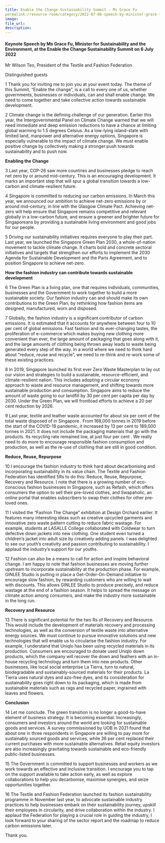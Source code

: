 ```yaml
---
title: Enable the Change Sustainability Summit - Ms Grace Fu
permalink:/resource-room/category/2022-07-06-speech-by-minister-grace-fu-at-the-enable-the-change-sustainability-summit/
image:
file_url:
description:
---
```


#### Keynote Speech by Ms Grace Fu, Minister for Sustainability and the Environment, at the Enable the Change Sustainability Summit on 6 July 2022

Mr Wilson Teo, President of the Textile and Fashion Federation

Distinguished guests

1 Thank you for inviting me to join you at your event today. The theme of this Summit, “Enable the change”, is a call to every one of us, whether governments, businesses or individuals, can and shall enable change. We need to come together and take collective action towards sustainable development.  

2 Climate change is the defining challenge of our generation. Earlier this year, the Intergovernmental Panel on Climate Change warned that we will need immediate and deep emission reductions to have a chance at limiting global warming to 1.5 degrees Celsius. As a low-lying island-state with limited land, manpower and alternative energy options, Singapore is especially vulnerable to the impact of climate change. We must enable positive change by collectively making a stronger push towards sustainability and to push now.  

**Enabling the Change**

3 Last year, COP-26 saw more countries and businesses pledge to reach net zero by or around mid-century. This is an encouraging development. It marks an important step that will spur a global transition towards a low-carbon and climate-resilient future.   

4 Singapore is committed to reducing our carbon emissions. In March this year, we announced our ambition to achieve net-zero emissions by or around mid-century, in line with the Glasgow Climate Pact. Achieving net-zero will help ensure that Singapore remains competitive and relevant globally in a low-carbon future, and ensure a greener and brighter future for Singaporeans by providing a sustainable living environment and good jobs for our people.  

5 Driving our sustainability initiatives requires everyone to play their part. Last year, we launched the Singapore Green Plan 2030, a whole-of-nation movement to tackle climate change. It charts bold and concrete sectoral initiatives and targets that strengthen our efforts to implement the 2030 Agenda for Sustainable Development and the Paris Agreement, and to position Singapore to achieve net-zero.   

**How the fashion industry can contribute towards sustainable development**

6 The Green Plan is a living plan, one that requires individuals, communities, businesses and the Government to work together to build a more sustainable society. Our fashion industry can and should make its own contributions to the Green Plan, by rethinking how fashion items are designed, manufactured, worn and disposed.  

7 Globally, the fashion industry is a significant contributor of carbon emissions. It is estimated that it accounts for anywhere between four to 10 per cent of global emissions. Fast fashion and its ever-changing tastes, the proliferation of e-commerce which makes buying new clothing more convenient than ever, the large amount of packaging that goes along with it, and the large amounts of clothing being thrown away leads to waste being generated every step of the way. In a world where we need to think hard about “reduce, reuse and recycle”, we need to re-think and re-work some of these existing practices.  

8 In 2019, Singapore launched its first ever Zero Waste Masterplan to lay out our vision and strategies to build a sustainable, resource-efficient, and climate-resilient nation. This includes adopting a circular economy approach to waste and resource management, and shifting towards more sustainable production and consumption. Singapore aims to reduce the amount of waste going to our landfill by 30 per cent per capita per day by 2030. Under the Green Plan, we will frontload efforts to achieve a 20 per cent reduction by 2026.  

9 Last year, textile and leather waste accounted for about six per cent of the total waste disposed of in Singapore . From 168,000 tonnes in 2019 before the start of the COVID-19 pandemic, it increased by 13 per cent to 189,000 tonnes in 2021. It does not include the packaging materials that go with the products. Its recycling rate remained low, at just four per cent . We really need to do more to encourage responsible fashion consumption and production, as well as the re-use of clothing that are still in good condition.  

**Reduce, Reuse, Repurpose**

10 I encourage the fashion industry to think hard about decarbonising and incorporating sustainability in its value chain. The Textile and Fashion Federation has identified 5Rs to do this: Reduce, Reuse, Repurpose, Recovery and Resource. I note that there is a growing number of eco-conscious fashion businesses in Singapore, such as Refash, which offers consumers the option to sell their pre-loved clothes, and Swapaholic, an online portal that enables subscribers to swap their clothes for other pre-loved ones.   

11 I visited the “Fashion The Change” exhibition at Design Orchard earlier. It features many interesting ideas such as creative upcycled garments and innovative zero waste pattern cutting to reduce fabric wastage. For example, students at LASALLE College collaborated with Coldwear to turn defective down jackets into new clothing. One student even turned a children’s jacket into adult size by creatively adding panels. I was delighted to see our youth’s creativity and passion contributing to sustainability. I applaud the industry’s support for our youths.  

12 Fashion can also be a means to call for action and inspire behavioral change. I am happy to note that fashion businesses are moving further upstream to incorporate sustainability at the production phase. For example, GINLEE Studio is putting in place a Get-Order-On-Demand initiative to encourage slow fashion, by rewarding customers who are willing to wait with discounts. This allows GINLEE Studio to produce precisely, and reduce wastage at the end of a fashion season. It helps to spread the message on climate action among consumers, and make the industry more sustainable in the long run.     

**Recovery and Resource**

13 There is significant potential for the two Rs of Recovery and Resource. This would include the development of materials recovery and processing technologies, as well as the conversion of textile waste into alternative energy sources. We must continue to pursue innovative solutions and new technologies that will enable us to circularise the fashion industry. For example, I understand that Uniqlo has been using recycled materials in its production. Consumers are encouraged to donate used Uniqlo down products, which the company will recover the down and feathers with an in-house recycling technology and turn them into new products. Other businesses, like local social enterprise La Tierra, turn to natural, biodegradable and sustainably-sourced materials for their products. La Tierra uses natural dyes and azo-free dyes, and its consideration for sustainability goes right down to its packaging, which is made from sustainable materials such as rags and recycled paper, ingrained with leaves and flowers.    

**Conclusion**

14 Let me conclude. The green transition is no longer a good-to-have element of business strategy. It is becoming essential. Increasingly, consumers and investors around the world are looking for sustainable goods and services. A survey commissioned by UOB in 2021 found that about one in three respondents in Singapore are willing to pay more for sustainably sourced goods and services, while 36 per cent replaced their current purchases with more sustainable alternatives. Retail equity investors are also increasingly gravitating towards sustainable and eco-friendly public-listed businesses.   

15 The Government is committed to support businesses and workers as we work towards an effective and inclusive transition. I encourage you to tap on the support available to take action early, as well as explore collaborations to help you decarbonise, maximise synergies, and seize opportunities together.  

16 The Textile and Fashion Federation launched its fashion sustainability programme in November last year, to advocate sustainable industry practices to help businesses embark on their sustainability journey, upskill their employees in circularity, and drive collaboration within the industry. I applaud the Federation for playing a crucial role in guiding the industry, I look forward to your sharing of the sector report and the roadmap to reduce carbon emissions later.  

Thank you.  
